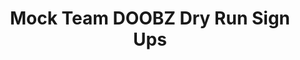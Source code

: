 ---
title: Mock Team DOOBZ Dry Run Sign Ups
redirect_to: https://docs.google.com/spreadsheets/d/1BsWr4VlXXKjbRtcY1SiMx5bv27nM9A31/edit?usp=sharing&ouid=102057883340115156497&rtpof=true&sd=true
redirect_from: 
  - /MockTeamDOOBZDryRunSignUps
  - /mockteamdoobzdryrunsignups
---